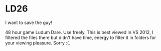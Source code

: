 LD26
====

I want to save the guy!

48 hour game Ludum Dare. Use freely. This is best viewed in VS 2012, I filtered the files there
but didn't have time, energy to filter it in folders for your viewing pleasure. Sorry :(.
